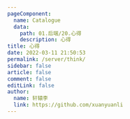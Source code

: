 ```yaml
---
pageComponent: 
  name: Catalogue
  data: 
    path: 01.后端/20.心得
    description: 心得
title: 心得
date: 2022-03-11 21:50:53
permalink: /server/think/
sidebar: false
article: false
comment: false
editLink: false
author: 
  name: 轩辕李
  link: https://github.com/xuanyuanli
---
```

